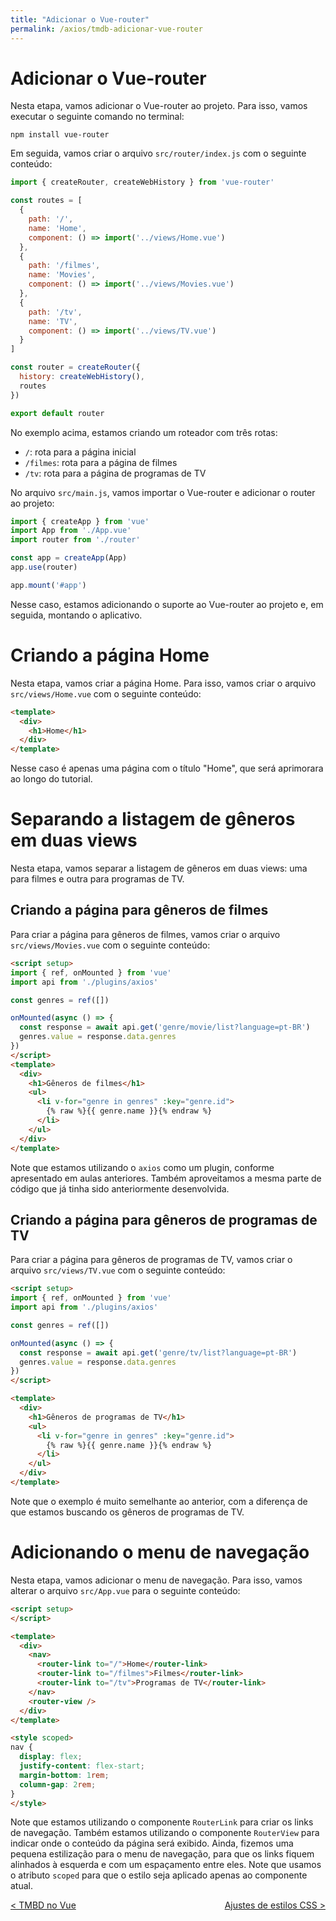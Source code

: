 ```yaml
---
title: "Adicionar o Vue-router"
permalink: /axios/tmdb-adicionar-vue-router
---
```


# Adicionar o Vue-router

Nesta etapa, vamos adicionar o Vue-router ao projeto. Para isso, vamos executar o seguinte comando no terminal:

```
npm install vue-router
```

Em seguida, vamos criar o arquivo `src/router/index.js` com o seguinte conteúdo:

```js
import { createRouter, createWebHistory } from 'vue-router'

const routes = [
  {
    path: '/',
    name: 'Home',
    component: () => import('../views/Home.vue')
  },
  {
    path: '/filmes',
    name: 'Movies',
    component: () => import('../views/Movies.vue')
  },
  {
    path: '/tv',
    name: 'TV',
    component: () => import('../views/TV.vue')
  }
]

const router = createRouter({
  history: createWebHistory(),
  routes
})

export default router
```

No exemplo acima, estamos criando um roteador com três rotas:
* `/`: rota para a página inicial
* `/filmes`: rota para a página de filmes
* `/tv`: rota para a página de programas de TV


No arquivo `src/main.js`, vamos importar o Vue-router e adicionar o router ao projeto:

```js
import { createApp } from 'vue'
import App from './App.vue'
import router from './router'

const app = createApp(App)
app.use(router)

app.mount('#app')
```

Nesse caso, estamos adicionando o suporte ao Vue-router ao projeto e, em seguida, montando o aplicativo.

# Criando a página Home

Nesta etapa, vamos criar a página Home. Para isso, vamos criar o arquivo `src/views/Home.vue` com o seguinte conteúdo:

```html
<template>
  <div>
    <h1>Home</h1>
  </div>
</template>
```

Nesse caso é apenas uma página com o título "Home", que será aprimorara ao longo do tutorial.

# Separando a listagem de gêneros em duas views

Nesta etapa, vamos separar a listagem de gêneros em duas views: uma para filmes e outra para programas de TV.

## Criando a página para gêneros de filmes

Para criar a página para gêneros de filmes, vamos criar o arquivo `src/views/Movies.vue` com o seguinte conteúdo:

```html
<script setup>
import { ref, onMounted } from 'vue'
import api from './plugins/axios'

const genres = ref([])

onMounted(async () => {
  const response = await api.get('genre/movie/list?language=pt-BR')
  genres.value = response.data.genres
})
</script>
<template>
  <div>
    <h1>Gêneros de filmes</h1>
    <ul>
      <li v-for="genre in genres" :key="genre.id">
        {% raw %}{{ genre.name }}{% endraw %}
      </li>
    </ul>
  </div>
</template>
```

Note que estamos utilizando o `axios` como um plugin, conforme apresentado em aulas anteriores. Também aproveitamos a mesma parte de código que já tinha sido anteriormente desenvolvida.

## Criando a página para gêneros de programas de TV

Para criar a página para gêneros de programas de TV, vamos criar o arquivo `src/views/TV.vue` com o seguinte conteúdo:

```html
<script setup>
import { ref, onMounted } from 'vue'
import api from './plugins/axios'

const genres = ref([])

onMounted(async () => {
  const response = await api.get('genre/tv/list?language=pt-BR')
  genres.value = response.data.genres
})
</script>

<template>
  <div>
    <h1>Gêneros de programas de TV</h1>
    <ul>
      <li v-for="genre in genres" :key="genre.id">
        {% raw %}{{ genre.name }}{% endraw %}
      </li>
    </ul>
  </div>
</template>
```

Note que o exemplo é muito semelhante ao anterior, com a diferença de que estamos buscando os gêneros de programas de TV.

# Adicionando o menu de navegação

Nesta etapa, vamos adicionar o menu de navegação. Para isso, vamos alterar o arquivo `src/App.vue` para o seguinte conteúdo:

```html
<script setup>
</script>

<template>
  <div>
    <nav>
      <router-link to="/">Home</router-link>
      <router-link to="/filmes">Filmes</router-link>
      <router-link to="/tv">Programas de TV</router-link>
    </nav>
    <router-view />
  </div>
</template>

<style scoped>
nav {
  display: flex;
  justify-content: flex-start;
  margin-bottom: 1rem;
  column-gap: 2rem;
}
</style>
```

Note que estamos utilizando o componente `RouterLink` para criar os links de navegação. Também estamos utilizando o componente `RouterView` para indicar onde o conteúdo da página será exibido. Ainda, fizemos uma pequena estilização para o menu de navegação, para que os links fiquem alinhados à esquerda e com um espaçamento entre eles. Note que usamos o atributo `scoped` para que o estilo seja aplicado apenas ao componente atual. 

<span style="display: flex; justify-content: space-between;"><span>[&lt; TMBD no Vue](tmdb-no-vue "Anterior")</span> <span>[Ajustes de estilos CSS &gt;](tmdb-ajustes-estilos "Próximo")</span></span>